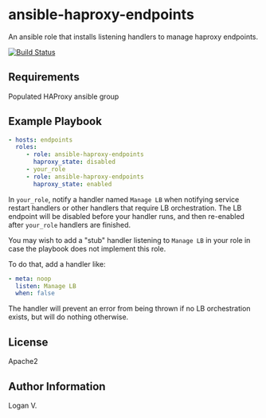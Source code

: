 ansible-haproxy-endpoints
=========

An ansible role that installs listening handlers to manage haproxy endpoints.

[![Build Status](https://travis-ci.org/Logan2211/ansible-haproxy-endpoints.svg?branch=master)](https://travis-ci.org/Logan2211/ansible-haproxy-endpoints)

Requirements
------------

Populated HAProxy ansible group

Example Playbook
----------------

```yaml
- hosts: endpoints
  roles:
     - role: ansible-haproxy-endpoints
       haproxy_state: disabled
     - your_role
     - role: ansible-haproxy-endpoints
       haproxy_state: enabled
```

In `your_role`, notify a handler named `Manage LB` when notifying service
restart handlers or other handlers that require LB orchestration. The LB
endpoint will be disabled before your handler runs, and then re-enabled after
`your_role` handlers are finished.

You may wish to add a "stub" handler listening to `Manage LB` in your role
in case the playbook does not implement this role.

To do that, add a handler like:
```yaml
- meta: noop
  listen: Manage LB
  when: false
```

The handler will prevent an error from being thrown if no LB orchestration
exists, but will do nothing otherwise.

License
-------

Apache2

Author Information
------------------

Logan V.

